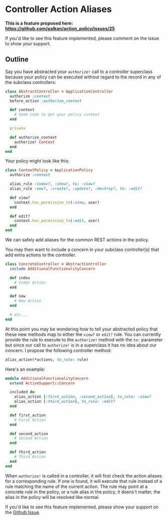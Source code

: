 # Controller Action Aliases

**This is a feature proposed here: https://github.com/palkan/action_policy/issues/25**

If you'd like to see this feature implemented, please comment on the issue to show your support.

## Outline

Say you have abstracted your `authorize!` call to a controller superclass because your policy can
be executed without regard to the record in any of the subclass controllers:

```ruby
class AbstractController < ApplicationController
  authorize :context
  before_action :authorize_context

  def context
    # Some code to get your policy context
  end

  private

  def authorize_context
    authorize! Context
  end
end
```

Your policy might look like this:

```ruby
class ContextPolicy < ApplicationPolicy
  authorize :context

  alias_rule :index?, :show?, to: :view?
  alias_rule :new?, :create?, :update?, :destroy?, to: :edit?

  def view?
    context.has_permission_to(:view, user)
  end

  def edit?
    context.has_permission_to(:edit, user)
  end
end
```

We can safely add aliases for the common REST actions in the policy.

You may then want to include a concern in your subclass controller(s) that add extra actions to the controller.


```ruby
class ConcreteController < AbstractController
  include AdditionalFunctionalityConcern

  def index
    # Index Action
  end

  def new
    # New Action
  end

  # etc...
end
```

At this point you may be wondering how to tell your abstracted policy that these new methods map to either
the `view?` or `edit?` rule. You can currently provide the rule to execute to the `authorize!` method with
the `to:` parameter but since our call to `authorize!` is in a superclass it has no idea about our concern.
I propose the following controller method:

```ruby
alias_action(*actions, to_rule: rule)
```

Here's an example:

```ruby
module AdditionalFunctionalityConcern
  extend ActiveSupport::Concern

  included do
    alias_action [:first_action, :second_action], to_rule: :view?
    alias_action [:third_action], to_rule: :edit?
  end

  def first_action
    # First Action
  end

  def second_action
    # Second Action
  end

  def third_action
    # Third Action
  end
end
```

When `authorize!` is called in a controller, it will first check the action aliases for a corresponding
rule. If one is found, it will execute that rule instead of a rule matching the name of the current action.
The rule may point at a concrete rule in the policy, or a rule alias in the policy, it doens't matter, the
alias in the policy will be resolved like normal.

If you'd like to see this feature implemented, please show your support on the
[Github Issue](https://github.com/palkan/action_policy/issues/25).
